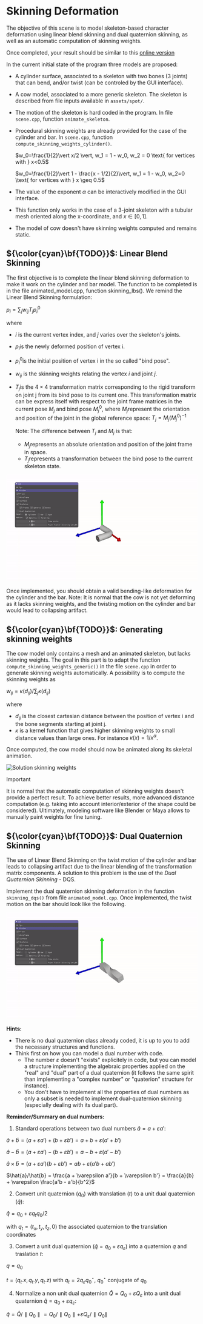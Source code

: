 # Skinning Deformation

The objective of this scene is to model skeleton-based character deformation using linear blend skinning and dual quaternion skinning, as well as an automatic computation of skinning weights. 

Once completed, your result should be similar to this [online version](https://imagecomputing.net/course/2023_2024/inf585/lab/content/06_skinning/web/index.html)

In the current initial state of the program three models are proposed:
- A cylinder surface, associated to a skeleton with two bones (3 joints) that can bend, and/or twist (can be controled by the GUI interface).
- A cow model, associated to a more generic skeleton. The skeleton is described from file inputs available in `assets/spot/`.
- The motion of the skeleton is hard coded in the program. In file `scene.cpp`, function `animate_skeleton`.
- Procedural skinning weights are already provided for the case of the cylinder and bar. In `scene.cpp`, function `compute_skinning_weights_cylinder()`.

    $w_0=\frac{1}{2}\vert x/2 \vert, w_1 = 1 - w_0, w_2 = 0 \text{ for vertices with } x<0.5$

    $w_0=\frac{1}{2}\vert 1 - \frac{x - 1/2}{2}\vert, w_1 = 1 - w_0, w_2=0 \text{ for vertices with } x \geq 0.5$

- The value of the exponent $\alpha$ can be interactively modified in the GUI interface.
- This function only works in the case of a 3-joint skeleton with a tubular mesh oriented along the x-coordinate, and $x\in[0,1]$.
- The model of cow doesn't have skinning weights computed and remains static.

## ${\color{cyan}\bf{TODO}}$: Linear Blend Skinning

The first objective is to complete the linear blend skinning deformation to make it work on the cylinder and bar model. The function to be completed is in the file animated_model.cpp, function skinning_lbs().
We remind the Linear Blend Skinning formulation: 

$p_i=\sum_j w_{ij} T_j p_i^0$​

where

- $i$ is the current vertex index, and $j$ varies over the skeleton's joints.
- $p_i$​ is the newly deformed position of vertex i.
- $p_i^0$​ is the initial position of vertex i in the so called "bind pose".
- $w_{ij}$​ is the skinning weights relating the vertex $i$ and joint $j$.
- $T_j$​ is the $4\times 4$ transformation matrix corresponding to the rigid transform on joint j from its bind pose to its current one.
  This transformation matrix can be express itself with respect to the joint frame matrices in the current pose $M_j$​ and bind pose $M_j^0$​, where $M_j$​ represent the orientation and position of the joint in the global reference space:
  $T_j = M_j (M_j^0)^{−1}$

  Note: The difference between $T_j$​ and $M_j$ is that:
    - $M_j$​ represents an absolute orientation and position of the joint frame in space.
    - $T_j$​ represents a transformation between the bind pose to the current skeleton state.

![Solution lbs](sollbs.gif)

Once implemented, you should obtain a valid bending-like deformation for the cylinder and the bar.
Note: It is normal that the cow is not yet deforming as it lacks skinning weights, and the twisting motion on the cylinder and bar would lead to collapsing artifact.

## ${\color{cyan}\bf{TODO}}$: Generating skinning weights

The cow model only contains a mesh and an animated skeleton, but lacks skinning weights. The goal in this part is to adapt the function `compute_skinning_weights_generic()` in the file `scene.cpp` in order to generate skinning weights automatically. A possibility is to compute the skinning weights as 

$w_{ij}=\kappa(d_{ij})/\sum_j \kappa(d_{ij})$

where

- $d_{ij}$​ is the closest cartesian distance between the position of vertex i and the bone segments starting at joint j.
- $\kappa$ is a kernel function that gives higher skinning weights to small distance values than large ones. For instance $\kappa(x)=1/x^{\alpha}$.

Once computed, the cow model should now be animated along its skeletal animation.

![Solution skinning weights](solskinningw.gif)

> [!IMPORTANT]
> It is normal that the automatic computation of skinning weights doesn't provide a perfect result. To achieve better results, more advanced distance computation (e.g. taking into account interior/exterior of the shape could be considered). Ultimately, modeling software like Blender or Maya allows to manually paint weights for fine tuning.

## ${\color{cyan}\bf{TODO}}$: Dual Quaternion Skinning

The use of Linear Blend Skinning on the twist motion of the cylinder and bar leads to collapsing artifact due to the linear blending of the transformation matrix components. A solution to this problem is the use of the *Dual Quaternion Skinning* - DQS.

Implement the dual quaternion skinning deformation in the function `skinning_dqs()` from file `animated_model.cpp`. Once implemented, the twist motion on the bar should look like the following.

![Solution DQS](soldqs.gif)

**Hints:**
- There is no dual quaternion class already coded, it is up to you to add the necessary structures and functions.
- Think first on how you can model a dual number with code.
    - The number $\varepsilon$ doesn't "exists" explicitely in code, but you can model a structure implementing the algebraic properties applied on the "real" and "dual" part of a dual quaternion (it follows the same spirit than implementing a "complex number" or "quaterion" structure for instance).
    - You don't have to implement all the properties of dual numbers as only a subset is needed to implement dual-quaternion skinning (especially dealing with its dual part).

**Reminder/Summary on dual numbers:**

1) Standard operations between two dual numbers $\hat{a} = a + \varepsilon a'$:

$\hat{a} + \hat{b} = (a + \varepsilon a') + (b + \varepsilon b') = a + b + \varepsilon (a' + b')$

$\hat{a} - \hat{b} = (a + \varepsilon a') - (b + \varepsilon b') = a - b + \varepsilon (a' - b')$

$\hat{a} \times \hat{b} = (a + \varepsilon a')(b + \varepsilon b') = ab + \varepsilon (a'b + ab')$

$\hat{a}/\hat{b} = \frac{a + \varepsilon a'}{b + \varepsilon b'} = \frac{a}{b} + \varepsilon \frac{a'b - a'b}{b^2}$

2) Convert unit quaternion $(q_0)$ with translation $(t)$ to  a unit dual quaternion $(\hat{q})$:

$\hat{q} = q_0 + \varepsilon q_t q_0 / 2$

with $q_t = (t_x, t_y, t_z, 0)$ the associated quaternion to the translation coordinates

3) Convert a unit dual quaternion $(\hat{q} = q_0  + \varepsilon q_{\varepsilon})$ into a quaternion $q$ and traslation $t$:

$q = q_0$

$t = (q_t.x, q_t.y, q_t.z)$ with $q_t = 2q_{\varepsilon}q_0^{\star}$, $q_0^{\star}$ conjugate of $q_0$

4) Normalize a non unit dual quaternion $\hat{Q} = Q_0 + \varepsilon Q_{\varepsilon}$ into a unit dual quaternion $\hat{q} = q_0 + \varepsilon q_{\varepsilon}$:

$\hat{q}=\hat{Q}/\parallel Q_0\parallel = Q_0/\parallel Q_0 \parallel + \varepsilon Q_{\varepsilon}/\parallel Q_0 \parallel$